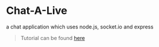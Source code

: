 # Chat-A-Live
a chat application which uses node.js, socket.io and express

> Tutorial can be found [here](https://www.youtube.com/watch?v=jD7FnbI76Hg)
